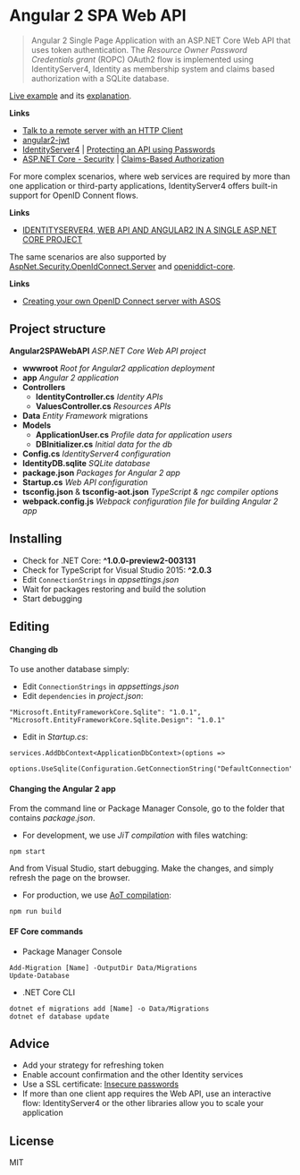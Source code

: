 # Angular 2 SPA Web API

> Angular 2 Single Page Application with an ASP.NET Core Web API that uses token authentication. 
> The _Resource Owner Password Credentials grant_ (ROPC) OAuth2 flow is implemented using IdentityServer4, 
> Identity as membership system and claims based authorization with a SQLite database.

[Live example](http://angular2spawebapi.azurewebsites.net) and its [explanation](https://github.com/robisim74/Angular2SPAWebAPI/blob/master/EXPLANATION.md).

**Links**
- [Talk to a remote server with an HTTP Client](https://angular.io/docs/ts/latest/guide/server-communication.html)
- [angular2-jwt](https://github.com/auth0/angular2-jwt)
- [IdentityServer4](https://identityserver4.readthedocs.io) | [Protecting an API using Passwords](http://docs.identityserver.io/en/dev/quickstarts/2_resource_owner_passwords.html)
- [ASP.NET Core - Security](https://docs.asp.net/en/latest/security/index.html) | [Claims-Based Authorization](https://docs.asp.net/en/latest/security/authorization/claims.html)

For more complex scenarios, where web services are required by more than one application or third-party applications, 
IdentityServer4 offers built-in support for OpenID Connent flows.

**Links**
- [IDENTITYSERVER4, WEB API AND ANGULAR2 IN A SINGLE ASP.NET CORE PROJECT](https://damienbod.com/2016/10/01/identityserver4-webapi-and-angular2-in-a-single-asp-net-core-project/)

The same scenarios are also supported by [AspNet.Security.OpenIdConnect.Server](https://github.com/aspnet-contrib/AspNet.Security.OpenIdConnect.Server) and [openiddict-core](https://github.com/openiddict/openiddict-core).

**Links**
- [Creating your own OpenID Connect server with ASOS](http://kevinchalet.com/2016/07/13/creating-your-own-openid-connect-server-with-asos-introduction/)

## Project structure
**Angular2SPAWebAPI** _ASP.NET Core Web API project_
- **wwwroot** _Root for Angular2 application deployment_
- **app** _Angular 2 application_
- **Controllers**
	- **IdentityController.cs** _Identity APIs_
	- **ValuesController.cs** _Resources APIs_
- **Data** _Entity Framework_ migrations
- **Models**
	- **ApplicationUser.cs** _Profile data for application users_
	- **DBInitializer.cs** _Initial data for the db_
- **Config.cs** _IdentityServer4 configuration_
- **IdentityDB.sqlite** _SQLite database_
- **package.json** _Packages for Angular 2 app_
- **Startup.cs** _Web API configuration_
- **tsconfig.json** & **tsconfig-aot.json** _TypeScript & ngc compiler options_
- **webpack.config.js** _Webpack configuration file for building Angular 2 app_

## Installing
- Check for .NET Core: **^1.0.0-preview2-003131**
- Check for TypeScript for Visual Studio 2015: **^2.0.3**
- Edit `ConnectionStrings` in _appsettings.json_
- Wait for packages restoring and build the solution
- Start debugging

## Editing
#### Changing db
To use another database simply:
- Edit `ConnectionStrings` in _appsettings.json_
- Edit `dependencies` in _project.json_:
```
"Microsoft.EntityFrameworkCore.Sqlite": "1.0.1",
"Microsoft.EntityFrameworkCore.Sqlite.Design": "1.0.1"
```
- Edit in _Startup.cs_:
```
services.AddDbContext<ApplicationDbContext>(options =>
    options.UseSqlite(Configuration.GetConnectionString("DefaultConnection")));
```

#### Changing the Angular 2 app
From the command line or Package Manager Console, go to the folder that contains _package.json_.
- For development, we use _JiT compilation_ with files watching:
```Shell
npm start
```
And from Visual Studio, start debugging.
Make the changes, and simply refresh the page on the browser.

- For production, we use [AoT compilation](https://angular.io/docs/ts/latest/cookbook/aot-compiler.html):
```Shell
npm run build
```

#### EF Core commands
- Package Manager Console
```Shell
Add-Migration [Name] -OutputDir Data/Migrations
Update-Database
```
- .NET Core CLI
```Shell
dotnet ef migrations add [Name] -o Data/Migrations
dotnet ef database update
```

## Advice
- Add your strategy for refreshing token
- Enable account confirmation and the other Identity services
- Use a SSL certificate: [Insecure passwords](https://developer.mozilla.org/en-US/docs/Web/Security/Insecure_passwords)
- If more than one client app requires the Web API, use an interactive flow: IdentityServer4 or the other libraries allow you to scale your application 

## License
MIT
